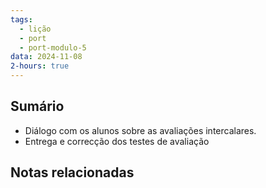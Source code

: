 ```yaml
---
tags:
  - lição
  - port
  - port-modulo-5
data: 2024-11-08
2-hours: true
---
```


## Sumário
- Diálogo com os alunos sobre as avaliações intercalares.
- Entrega e correcção dos testes de avaliação
## Notas relacionadas